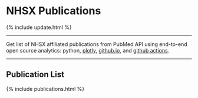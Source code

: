 <script src="https://cdn.plot.ly/plotly-latest.min.js"></script>

# NHSX Publications

{% include update.html %}

<hr class="nhsuk-u-margin-top-0 nhsuk-u-margin-bottom-6">

Get list of NHSX affiliated publications from PubMed API using end-to-end open source analytics: python, [plotly](https://plotly.com/python/), [github.io](https://pages.github.com/), and [github actions](https://github.com/features/actions).

<hr class="nhsuk-u-margin-top-0 nhsuk-u-margin-bottom-6">

## Publication List

{% include publications.html %}
